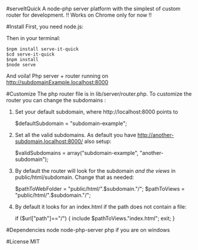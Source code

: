 #serveItQuick
A node-php server platform with the simplest of custom router for development.
!! Works on Chrome only for now !!

#Install
First, you need node.js:

Then in your terminal:

    $npm install serve-it-quick
    $cd serve-it-quick
    $npm install
    $node serve

And voila!
Php server + router running on http://subdomainExample.localhost:8000

#Customize
The php router file is in lib/server/router.php. To customize the router you can change the subdomains :

1) Set your default subdomain, where http://localhost:8000 points to

    $defaultSubdomain = "subdomain-example";

2) Set all the valid subdomains. As default you have http://another-subdomain.localhost:8000/ also setup:

    $validSubdomains = array("subdomain-example",
      "another-subdomain");


3) By default the router will look for the subdomain _and the views_ in public/html/subdomain. Change that as needed:

    $pathToWebFolder = "public/html/".$subdomain."/"; 
    $pathToViews = "public/html/".$subdomain."/";

4) By default it looks for an index.html if the path does not contain a file:

    if ($url["path"]=="/") {
      include $pathToViews."index.html";
      exit;
    } 

#Dependencies
node
node-php-server
php if you are on windows

#License
MIT